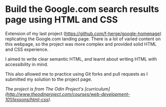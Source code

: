 # Build the Google.com search results page using HTML and CSS

Extension of my last project (https://github.com/f-herge/google-homepage) replicating the Google.com landing page. 
There is a lot of varied content on this webpage, so the project was more complex and provided solid HTML and CSS experience.

I aimed to write clear semantic HTML, and learnt about writing HTML with accessibility in mind.

This also allowed me to practice using Git forks and pull requests as I submitted my solution to the project page. 

*The project is from The Odin Project's [curriculum] (http://www.theodinproject.com/courses/web-development-101/lessons/html-css).*
